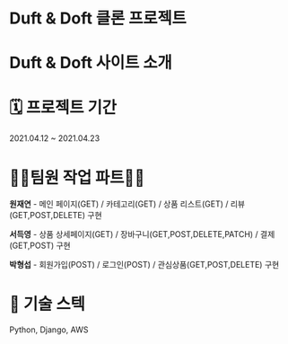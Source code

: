 # Duft & Doft 클론 프로젝트

# Duft & Doft 사이트 소개

# 🗓 프로젝트 기간
2021.04.12 ~ 2021.04.23

# 👩‍💻팀원 작업 파트👨‍💻 
**원재연** - 메인 페이지(GET) / 카테고리(GET) / 상품 리스트(GET) / 리뷰(GET,POST,DELETE) 구현

**서득영** - 상품 상세페이지(GET) / 장바구니(GET,POST,DELETE,PATCH) / 결제 (GET,POST) 구현

**박형섭** - 회원가입(POST) / 로그인(POST) / 관심상품(GET,POST,DELETE) 구현

# 🥇 기술 스텍
Python, Django, AWS

